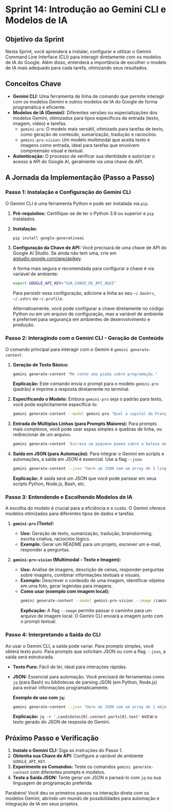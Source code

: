 # Sprint 14: Introdução ao Gemini CLI e Modelos de IA

## Objetivo da Sprint

Nesta Sprint, você aprenderá a instalar, configurar e utilizar o Gemini Command Line Interface (CLI) para interagir diretamente com os modelos de IA do Google. Além disso, entenderá a importância de escolher o modelo de IA mais adequado para cada tarefa, otimizando seus resultados.

## Conceitos Chave

-   **Gemini CLI:** Uma ferramenta de linha de comando que permite interagir com os modelos Gemini e outros modelos de IA do Google de forma programática e eficiente.
-   **Modelos de IA (Gemini):** Diferentes versões ou especializações dos modelos Gemini, otimizados para tipos específicos de entrada (texto, imagem, vídeo) e tarefas.
    -   `gemini-pro`: O modelo mais versátil, otimizado para tarefas de texto, como geração de conteúdo, sumarização, tradução e raciocínio.
    -   `gemini-pro-vision`: Um modelo multimodal que aceita texto e imagens como entrada, ideal para tarefas que envolvem compreensão visual e textual.
-   **Autenticação:** O processo de verificar sua identidade e autorizar o acesso à API do Google AI, geralmente via uma chave de API.

## A Jornada da Implementação (Passo a Passo)

### Passo 1: Instalação e Configuração do Gemini CLI

O Gemini CLI é uma ferramenta Python e pode ser instalada via `pip`.

1.  **Pré-requisitos:** Certifique-se de ter o Python 3.9 ou superior e `pip` instalados.

2.  **Instalação:**
    ```bash
    pip install google-generativeai
    ```

3.  **Configuração da Chave de API:**
    Você precisará de uma chave de API do Google AI Studio. Se ainda não tem uma, crie em [aistudio.google.com/app/apikey](https://aistudio.google.com/app/apikey).

    A forma mais segura e recomendada para configurar a chave é via variável de ambiente:
    ```bash
    export GOOGLE_API_KEY="SUA_CHAVE_DE_API_AQUI"
    ```
    Para persistir essa configuração, adicione a linha ao seu `~/.bashrc`, `~/.zshrc` ou `~/.profile`.

    Alternativamente, você pode configurar a chave diretamente no código Python ou em um arquivo de configuração, mas a variável de ambiente é preferível para segurança em ambientes de desenvolvimento e produção.

### Passo 2: Interagindo com o Gemini CLI - Geração de Conteúdo

O comando principal para interagir com o Gemini é `gemini generate-content`.

1.  **Geração de Texto Básico:**
    ```bash
    gemini generate-content "Me conte uma piada sobre programação."
    ```
    **Explicação:** Este comando envia o prompt para o modelo `gemini-pro` (padrão) e imprime a resposta diretamente no terminal.

2.  **Especificando o Modelo:**
    Embora `gemini-pro` seja o padrão para texto, você pode explicitamente especificá-lo:
    ```bash
    gemini generate-content --model gemini-pro "Qual a capital da França?"
    ```

3.  **Entrada de Múltiplas Linhas (para Prompts Maiores):**
    Para prompts mais complexos, você pode usar aspas simples e quebras de linha, ou redirecionar de um arquivo.
    ```bash
    gemini generate-content 'Escreva um pequeno poema sobre a beleza do código limpo, em 4 versos.'
    ```

4.  **Saída em JSON (para Automação):**
    Para integrar o Gemini em scripts e automações, a saída em JSON é essencial. Use a flag `--json`.
    ```bash
    gemini generate-content --json "Gere um JSON com um array de 3 linguagens de programação populares, cada uma com 'nome' e 'ano_lancamento'."
    ```
    **Explicação:** A saída será um JSON que você pode parsear em seus scripts Python, Node.js, Bash, etc.

### Passo 3: Entendendo e Escolhendo Modelos de IA

A escolha do modelo é crucial para a eficiência e o custo. O Gemini oferece modelos otimizados para diferentes tipos de dados e tarefas.

1.  **`gemini-pro` (Texto):**
    -   **Uso:** Geração de texto, sumarização, tradução, brainstorming, escrita criativa, raciocínio lógico.
    -   **Exemplo:** Gerar um README para um projeto, escrever um e-mail, responder a perguntas.

2.  **`gemini-pro-vision` (Multimodal - Texto e Imagem):**
    -   **Uso:** Análise de imagens, descrição de cenas, responder perguntas sobre imagens, combinar informações textuais e visuais.
    -   **Exemplo:** Descrever o conteúdo de uma imagem, identificar objetos em uma foto, gerar legendas para imagens.
    -   **Como usar (exemplo com imagem local):**
        ```bash
        gemini generate-content --model gemini-pro-vision --image /caminho/para/sua/imagem.jpg "Descreva o que você vê nesta imagem e sugira um título criativo."
        ```
        **Explicação:** A flag `--image` permite passar o caminho para um arquivo de imagem local. O Gemini CLI enviará a imagem junto com o prompt textual.

### Passo 4: Interpretando a Saída do CLI

Ao usar o Gemini CLI, a saída pode variar. Para prompts simples, você obterá texto puro. Para prompts que solicitam JSON ou com a flag `--json`, a saída será estruturada.

-   **Texto Puro:** Fácil de ler, ideal para interações rápidas.
-   **JSON:** Essencial para automação. Você precisará de ferramentas como `jq` (para Bash) ou bibliotecas de parsing JSON (em Python, Node.js) para extrair informações programaticamente.

    **Exemplo de uso com `jq`:**
    ```bash
    gemini generate-content --json "Gere um JSON com um array de 1 objeto, com chave 'nome' e valor 'João'." | jq -r '.candidates[0].content.parts[0].text'
    ```
    **Explicação:** `jq -r '.candidates[0].content.parts[0].text'` extrai o texto gerado do JSON de resposta do Gemini.

## Próximo Passo e Verificação

1.  **Instale o Gemini CLI:** Siga as instruções do Passo 1.
2.  **Obtenha sua Chave de API:** Configure a variável de ambiente `GOOGLE_API_KEY`.
3.  **Experimente os Comandos:** Teste os comandos `gemini generate-content` com diferentes prompts e modelos.
4.  **Teste a Saída JSON:** Tente gerar um JSON e parseá-lo com `jq` ou sua linguagem de programação preferida.

Parabéns! Você deu os primeiros passos na interação direta com os modelos Gemini, abrindo um mundo de possibilidades para automação e integração de IA em seus projetos.
